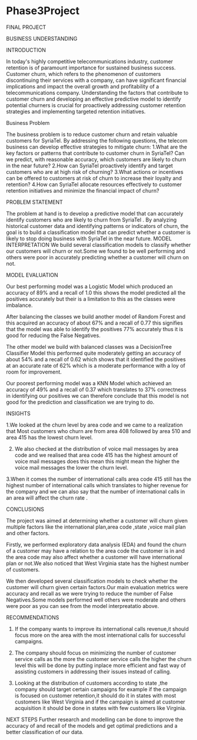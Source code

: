 # Phase3Project
FINAL PROJECT

BUSINESS UNDERSTANDING

INTRODUCTION

In today's highly competitive telecommunications industry, customer retention is of paramount importance for sustained business success. Customer churn, which refers to the phenomenon of customers discontinuing their services with a company, can have significant financial implications and impact the overall growth and profitability of a telecommunications company. Understanding the factors that contribute to customer churn and developing an effective predictive model to identify potential churners is crucial for proactively addressing customer retention strategies and implementing targeted retention initiatives. 



Business Problem

The business problem is to reduce customer churn and retain valuable customers for SyriaTel. By addressing the following questions, the telecom business can develop effective strategies to mitigate churn:
1.What are the key factors or patterns that contribute to customer churn in SyriaTel? Can we predict, with reasonable accuracy, which customers are likely to churn in the near future?
2.How can SyriaTel proactively identify and target customers who are at high risk of churning?
3.What actions or incentives can be offered to customers at risk of churn to increase their loyalty and retention?
4.How can SyriaTel allocate resources effectively to customer retention initiatives and minimize the financial impact of churn?


PROBLEM STATEMENT

The problem at hand is to develop a predictive model that can accurately identify customers who are likely to churn from SyriaTel . By analyzing historical customer data and identifying patterns or indicators of churn, the goal is to build a classification model that can predict whether a customer is likely to stop doing business with SyriaTel in the near future.
MODEL INTERPRETATION
We build several classification models to classify whether our customers will churn or not.Some we found to be well performing and others were poor in accurately predicting whether a customer will churn on not.
 
MODEL EVALUATION

Our best performing model was a Logistic Model which produced an accuracy of 89% and a recall of 1.0 this shows the model predicted all the positives accurately but their is a limitation to this as the classes were imbalance.


After balancing the classes we build another model of Random Forest and this acquired an accuracy of about 67% and a recall of 0.77 this signifies that the model was able to identify the positives  77% accurately thus it is good for reducing the False Negatives.


The  other model we build with balanced classes was a DecisionTree Classifier Model this performed quite moderately getting an accuracy of about 54% and a recall of 0.62 which shows that it identified the positives at an accurate rate of 62% which is a moderate performance with a loy of room for improvement.


Our poorest performing model was a KNN Model which achieved an accuracy of  49%  and a recall of 0.37 which translates to 37% correctness in identifying our positives we can therefore conclude that this model is not good for the prediction and classification we are trying to do.


INSIGHTS

1.We looked at the churn level by area code and we came to a realization that Most customers who churn are from area 408 followed by area 510 and area 415 has the lowest churn level.
 
2. We also checked at the distribution of voice mail  messages by area code and we realised that area code 415 has the highest amount of voice mail messages does this mean this might mean the higher the voice mail messages the lower the churn level.


3.When it comes the number of international calls area code 415 still has the highest number of international calls which translates to higher revenue for the company and we can also say that the number of international calls in an area will affect the churn rate .






CONCLUSIONS

The project was aimed at determining whether a customer will churn given multiple factors like the international plan,area code ,state ,voice mail plan and other factors.


Firstly, we performed exploratory data analysis (EDA) and found the churn of a customer may have a relation to the area code the customer is in and the area code may also affect whether a customer will have international plan or not.We also noticed that West Virginia state has the highest number of customers.


We then developed several classification models to check whether the customer will churn given certain factors.Our main evaluation metrics were accuracy and recall as we were trying to reduce the number of False Negatives.Some models performed well others were moderate and others were poor as you can see from the model interpreatatio above.




RECOMMENDATIONS 


1. If the company wants to improve its international calls revenue,it should focus more on the area with the most international calls for successful campaigns.


2. The company should focus on minimizing the number of customer service calls  as the more the customer service calls the higher the churn level this will be done by putting inplace more efficient and fast way of assisting customers in addressing their issues instead of calling.
 
3. Looking at the distribution of customers according to state ,the company should target certain campaigns for example if the campaign is focused on customer retention,it should do it in states with most customers like West Virginia and if the campaign is aimed at customer acquisition it should be done in states with few customers like Virginia.


NEXT STEPS
Further research and modelling can be done to improve the accuracy of and recall of the models and get optimal predictions and a better classification of our data.

